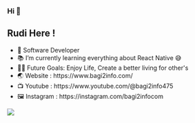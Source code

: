 ### Hi 👋

<h2>Rudi Here !</h2>
<ul>
  <li>🙂 Software Developer</li>
  <li>📚 I’m currently learning everything about React Native 😅</li>
  <li>💪🏼 Future Goals: Enjoy Life, Create a better living for other's</li>
  <li>🌏 Website : https://www.bagi2info.com/ </li>
  <li>📺 Youtube : https://www.youtube.com/@bagi2info475 </li>
  <li>🖼 Instagram : https://instagram.com/bagi2infocom</li>  
</ul>

<!--
**rudiahmad/rudiahmad** is a ✨ _special_ ✨ repository because its `README.md` (this file) appears on your GitHub profile.

Here are some ideas to get you started:
Chat me on Telegram
WhatsApp me on Whatsapp
Email me at G-mail
Youtu.be : https://www.youtube.com/@codewithbahri
Instagram : https://instagram.com/codewithbahri
- 🔭 I’m currently working on ...
- 🌱 I’m currently learning React Native
- 📫 How to reach me: ...
- 😄 Pronouns: ...
- ⚡ Fun fact: ...
-->


<img align="" src="https://github-readme-stats.vercel.app/api/top-langs/?username=rudiahmad&amp;layout=compact&amp;langs_count=8&amp;theme=dark" data-canonical-src="https://github-readme-stats.vercel.app/api/top-langs/?username=rudiahmad&amp;layout=compact&amp;langs_count=8&amp;theme=dark" style="max-width: 100%;">

